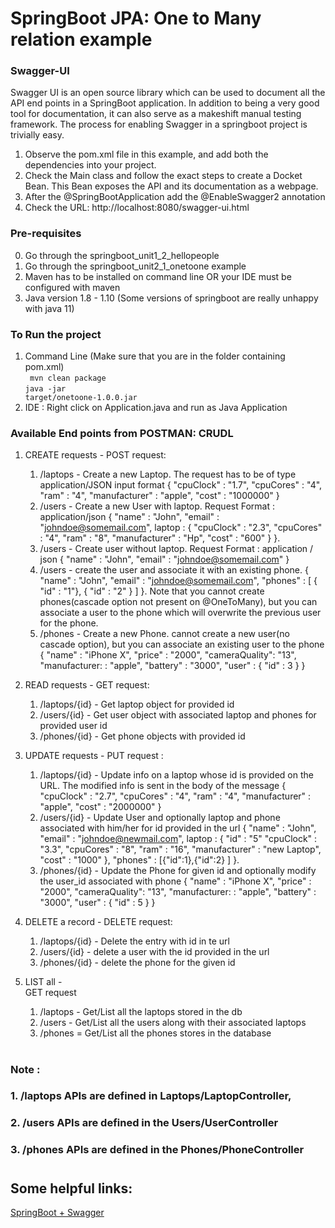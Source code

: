 # SpringBoot JPA: One to Many relation example

### Swagger-UI 
Swagger UI is an open source library which can be used to document all the API end points in a SpringBoot application. In addition to being a very good tool for documentation, it can also serve as a makeshift manual testing framework. The process for enabling Swagger in a springboot project is trivially easy.
1. Observe the pom.xml file in this example, and add both the dependencies into your project.
2. Check the Main class and follow the exact steps to create a Docket Bean. This Bean exposes the API and its documentation as a webpage.
3. After the @SpringBootApplication add the @EnableSwagger2 annotation
4. Check the URL: http://localhost:8080/swagger-ui.html


### Pre-requisites

0. Go through the springboot_unit1_2_hellopeople
1. Go through the springboot_unit2_1_onetoone example
2. Maven has to be installed on command line OR your IDE must be configured with maven
3. Java version 1.8 - 1.10 (Some versions of springboot are really unhappy with java 11)

### To Run the project 
1. Command Line (Make sure that you are in the folder containing pom.xml)</br>
<code> mvn clean package</code></br>
<code>java -jar target/onetoone-1.0.0.jar</code>
2. IDE : Right click on Application.java and run as Java Application

### Available End points from POSTMAN: CRUDL
1. CREATE requests - 
POST request: 
    1. /laptops - Create a new Laptop. The request has to be of type application/JSON input format 
    {
        "cpuClock" : "1.7",
        "cpuCores"  : "4",
        "ram"   : "4",
        "manufacturer" : "apple",
        "cost" : "1000000"
    }
    2. /users - Create a new User with laptop. Request Format : application/json
    {
        "name" : "John",
        "email"  : "johndoe@somemail.com",
        laptop   : {
            "cpuClock" : "2.3",
            "cpuCores"  : "4",
            "ram"   : "8",
            "manufacturer" : "Hp",
            "cost" : "600"
        }
    }. 
    3. /users - Create user without laptop. Request Format : application / json
    {
        "name" : "John",
        "email"  : "johndoe@somemail.com"
    }
    4. /users - create the user and associate it with an existing phone.
    {
        "name" : "John",
        "email" : "johndoe@somemail.com",
        "phones" : [
            { "id" : "1"},
            { "id" : "2" }
        ]
    }. Note that you cannot create phones(cascade option not present on @OneToMany), but you can associate a user to the phone which will overwrite the previous user for the phone.
    4. /phones - Create a new Phone. cannot create a new user(no cascade option), but you can associate an existing user to the phone 
    {
        "name" : "iPhone X",
        "price" : "2000",
        "cameraQuality": "13",
        "manufacturer: : "apple",
        "battery" : "3000",
        "user" : {
            "id" : 3
        }
    }
2. READ requests -
GET request:
    1. /laptops/{id} - Get laptop object for provided id
    2. /users/{id} - Get user object with associated laptop and phones for provided user id
    3. /phones/{id} - Get phone objects with provided id

3. UPDATE requests -
PUT request : 
    1. /laptops/{id} - Update info on a laptop whose id is provided on the URL. The modified info is sent in the body of the message
    {
        "cpuClock" : "2.7",
        "cpuCores"  : "4",
        "ram"   : "4",
        "manufacturer" : "apple",
        "cost" : "2000000"
    }
    2. /users/{id} - Update User and optionally laptop and phone associated with him/her for id provided in the url
    {
        "name" : "John",
        "email"  : "johndoe@newmail.com",
        laptop   : {
            "id" : "5"
            "cpuClock" : "3.3",
            "cpuCores"  : "8",
            "ram"   : "16",
            "manufacturer" : "new Laptop",
            "cost" : "1000"
        },
        "phones" : [{"id":1},{"id":2} ]
    }.
    3. /phones/{id} - Update the Phone for given id and optionally modify the user_id associated with phone
     {
        "name" : "iPhone X",
        "price" : "2000",
        "cameraQuality": "13",
        "manufacturer: : "apple",
        "battery" : "3000",
        "user" : {
            "id" : 5
        }
    }
4. DELETE a record - 
 DELETE request:
    1. /laptops/{id} - Delete the entry with id in te url
    2. /users/{id} - delete a user with the id provided in the url
    3. /phones/{id} - delete the phone for the given id

5. LIST all -  
GET request
    1. /laptops - Get/List all the laptops stored in the db
    2. /users - Get/List all the users along with their associated laptops
    3. /phones = Get/List all the phones stores in the database

#

### Note :
### 1. /laptops APIs are defined in Laptops/LaptopController, 
### 2. /users APIs are defined in the Users/UserController
### 3. /phones APIs are defined in the Phones/PhoneController

# 
## Some helpful links:
[SpringBoot + Swagger](https://www.baeldung.com/swagger-2-documentation-for-spring-rest-api) 

